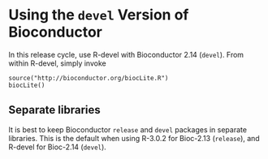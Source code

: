 Using the `devel` Version of Bioconductor
=========================================

In this release cycle, use R-devel with Bioconductor 2.14
(`devel`). From within R-devel, simply invoke

    source("http://bioconductor.org/biocLite.R")
    biocLite()
    
Separate libraries
------------------

It is best to keep Bioconductor `release` and `devel` packages in
separate libraries. This is the default when using R-3.0.2 for
Bioc-2.13 (`release`), and R-devel for Bioc-2.14 (`devel`).

<!--
An easy way to do this is to have two separate installation of R-3.0.

A more complicated way is to use the `R_LIBS_USER` environment
variable.  First, create two separate directories. Suggested directory
names are Linux:
    
    ~/R/x86_64-unknown-linux-gnu-library/3.0-bioc-release
    ~/R/x86_64-unknown-linux-gnu-library/3.0-bioc-devel

Mac OS:
    
    ~/Library/R/3.0-bioc-release/library
    ~/Library/R/3.0-bioc-devel/library

and Windows:
    
    C:\Users\YOUR_NAME\Documents\R\win-library\3.0-bioc-release
    C:\Users\YOUR_NAME\Documents\R\win-library\3.0-bioc-devel
    
(change `YOUR_NAME` to your user name)
    
Invoke "R for bioc-devel" or "R for bioc-release" from the command
line on Linux:
    
    R_LIBS_USER=~/R/x86_64-unknown-linux-gnu-library/3.0-bioc-release R
    R_LIBS_USER=~/R/x86_64-unknown-linux-gnu-library/3.0-bioc-devel R
    
Mac OS X:
    
    R_LIBS_USER=~~/Library/R/3.0-bioc-release/library R
    R_LIBS_USER=~~/Library/R/3.0-bioc-devel/library R

and Windows (assuming that R.exe is in PATH):
    
    cmd /C "set R_LIBS_USER=C:\Users\YOUR_NAME\Documents\R\win-library\3.0-bioc-release &&  R"
    cmd /C "set R_LIBS_USER=C:\Users\YOUR_NAME\Documents\R\win-library\3.0-bioc-devel &&  R"
    
When correctly configured, R's `.libPaths()` function will return the
`release` or `devel` directory as its first entry. Packages are
installed to that directory, and that is the first place that
`library()` looks for them.  <code>biocLite()</code> and
<code>install.packages()</code> respect this setting;
<code>update.packages()</code> attempts to update packages in the
directory where the current package is installed.

Aliases
-------

On Linux and Mac OS X, you can create a bash alias to save typing. Add the
following to your ~/bash_profile on Linux:
    
    alias Rdevel='R_LIBS_USER=~/R/x86_64-unknown-linux-gnu-library/3.0-bioc-devel R'
    alias Rrelease='R_LIBS_USER=~/R/x86_64-unknown-linux-gnu-library/3.0-bioc-release R'
    
or Mac OS X
    
    alias Rdevel='R_LIBS_USER=~/Library/R/3.0-bioc-devel/library R'
    alias Rrelease='R_LIBS_USER=~/Library/R/3.0-bioc-release/library R'
    
Invoke R from the command line as `Rdevel` or `Rrelease`.

On Windows, create two shortcuts, one for `release` and one for
`devel`. For `devel` (do similar steps for `release`) go to My
Computer and navigate to a directory that is in your PATH. Then
right-click and choose New->Shortcut.  In the "type the location of
the item" box, put:

    cmd /C "set R_LIBS_USER=C:\Users\YOUR_NAME\Documents\R\win-library\3.0-bioc-devel &&  R"

(again, it's assumed R.exe is in your PATH) Click "Next", and in the
"Type a name for this shortcut" box, type

    Rdevel
    
Invoke these from the command line as `Rdevel.lnk`.
    
Because `R_LIBS_USER` is an environment variable, its value should be
inherited by any subprocesses started by R, so they should do the
right thing as well.
-->
